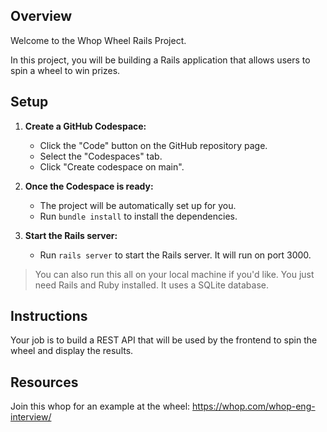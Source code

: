 ## Overview

Welcome to the Whop Wheel Rails Project.

In this project, you will be building a Rails application that allows users to spin a wheel to win prizes.


## Setup

1. **Create a GitHub Codespace:**
   - Click the "Code" button on the GitHub repository page.
   - Select the "Codespaces" tab.
   - Click "Create codespace on main".

2. **Once the Codespace is ready:**
   - The project will be automatically set up for you.
   - Run `bundle install` to install the dependencies.

3. **Start the Rails server:**
   - Run `rails server` to start the Rails server. It will run on port 3000.

> You can also run this all on your local machine if you'd like. You just need Rails and Ruby installed. It uses a SQLite database.

## Instructions

Your job is to build a REST API that will be used by the frontend to spin the wheel and display the results.


## Resources
Join this whop for an example at the wheel: https://whop.com/whop-eng-interview/

